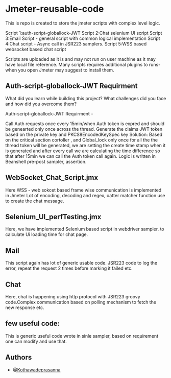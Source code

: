 # Jmeter-reusable-code
This is repo is created to store the jmeter scripts with complex level logic.

Script 1:auth-script-globallock-JWT
Script 2:Chat selenium UI script
Script 3:Email Script - general script with common logical implementation 
Script 4:Chat script - Async call in JSR223 samplers. 
Script 5:WSS based websocket based chat script 

Scripts are uploaded as it is and may not run on user machine as it may have local file reference. Many scripts requires additional plugins to runs- when you open Jmeter may suggest to install them. 


## Auth-script-globallock-JWT Requirment 

What did you learn while building this project? What challenges did you face and how did you overcome them?

Auth-script-globallock-JWT Requirment -

Call Auth requests once every 15min/when Auth token is expred and should be genearted only once across the thread.
Generate the claims JWT token based on the private key and PKCS8EncodedKeySpec key
Solution: Based on the critical section cortoller , and Global_lock only once for all the the thread token will be generated, we are setting the create time stamp when it is generated and after every call we are calculating the time difference so that after 15min we can call the Auth token call again. Logic is written in Beanshell pre-post sampler, assertion.

## WebSocket_Chat_Script.jmx
Here WSS - web sokcet based frame wise communication is implemented in Jmeter
Lot of encoding, decoding and regex, oatter matcher function use to create the chat message. 

## Selenium_UI_perfTesting.jmx

Here, we have implemented Selenium based script in webdriver sampler. to calculate Ui loading time for chat page. 

## Mail

This script again has lot of generic usable code. JSR223 code to log the error, repeat the request 2 times before marking it failed etc. 

## Chat 
Here, chat is happening using http protocol with JSR223 groovy code.Complex communication based on polling mechanism to fetch the new response etc. 

## few useful code: 

This is generic useful code wrote in sinle sampler, based on requirement one can modify and use that. 
## Authors

- [@Kothawadeprasanna](https://github.com/kothawadeprasanna)

